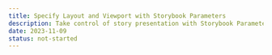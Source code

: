 ```yaml
---
title: Specify Layout and Viewport with Storybook Parameters
description: Take control of story presentation with Storybook Parameters. Expertly adjust the layout and viewport settings to ensure perfect rendering across devices and dimensions.
date: 2023-11-09
status: not-started
---
```

